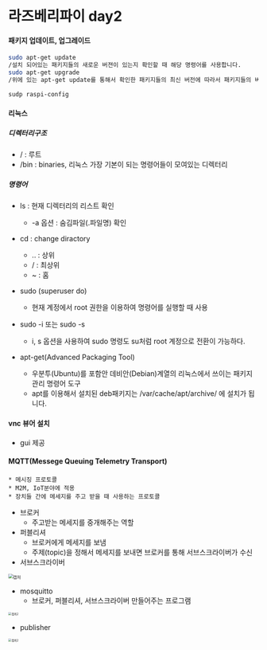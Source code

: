 # 라즈베리파이  day2

#### 패키지 업데이트, 업그레이드 

```bash
sudo apt-get update
/설치 되어있는 패키지들의 새로운 버젼이 있는지 확인할 때 해당 명령어를 사용합니다.
sudo apt-get upgrade
/위에 있는 apt-get update를 통해서 확인한 패키지들의 최신 버전에 따라서 패키지들의 버전을 업그레이드 해주는 명령어입니다.

sudp raspi-config
```



#### 리눅스

##### 디렉터리구조

* / : 루트
* /bin : binaries, 리눅스 가장 기본이 되는 명령어들이 모여있는 디렉터리

##### 명령어

* ls : 현재 디렉터리의 리스트 확인
  * -a 옵션 : 숨김파일(.파일명) 확인
* cd : change diractory
  * .. : 상위
  * / : 최상위
  * ~ : 홈

* sudo (superuser do) 
  *  현재 계정에서 root 권한을 이용하여 명령어를 실행할 때 사용
* sudo -i 또는 sudo -s
  * i, s 옵션을 사용하여 sudo 명령도 su처럼 root 계정으로 전환이 가능하다.
* apt-get(Advanced Packaging Tool)
  *  우분투(Ubuntu)를 포함안 데비안(Debian)계열의 리눅스에서 쓰이는 패키지 관리 명령어 도구
  * apt를 이용해서 설치된 deb패키지는 /var/cache/apt/archive/ 에 설치가 됩니다.





#### vnc 뷰어 설치

* gui 제공





#### MQTT(Messege Queuing Telemetry Transport)

	* 메시징 프로토콜
	* M2M, IoT분야에 적용
	* 장치들 간에 메세지를 주고 받을 때 사용하는 프로토콜 

 * 브로커
   	* 주고받는 메세지를 중개해주는 역할
 * 퍼블리셔
   	* 브로커에게 메세지를 보냄
   	* 주제(topic)을 정해서 메세지를 보내면 브로커를 통해 서브스크라이버가 수신
 * 서브스크라이버

<img src="C:\Users\USER\Desktop\TIL\IoT\raspberryPI\md_images\캡처.PNG" alt="캡처" style="zoom:60%;" />

* mosquitto 
  * 브로커, 퍼블리셔, 서브스크라이버 만들어주는 프로그램

<img src="C:\Users\USER\Desktop\TIL\IoT\raspberryPI\md_images\캡처2.PNG" alt="캡처2" style="zoom:40%;" />

* publisher

<img src="C:\Users\USER\Desktop\TIL\IoT\raspberryPI\md_images\캡처3.PNG" alt="캡처2" style="zoom:40%;" />